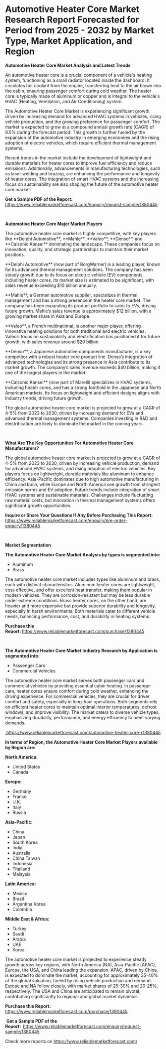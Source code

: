 <p><h1>Automotive Heater Core Market Research Report Forecasted for Period from 2025 -  2032 by Market Type, Market Application, and Region</h1></p><p><strong>Automotive Heater Core Market Analysis and Latest Trends</strong></p>
<p><p>An automotive heater core is a crucial component of a vehicle's heating system, functioning as a small radiator located inside the dashboard. It circulates hot coolant from the engine, transferring heat to the air blown into the cabin, ensuring passenger comfort during cold weather. The heater core is typically made of aluminum or copper and is integral to the vehicle's HVAC (Heating, Ventilation, and Air Conditioning) system.</p><p>The Automotive Heater Core Market is experiencing significant growth, driven by increasing demand for advanced HVAC systems in vehicles, rising vehicle production, and the growing preference for passenger comfort. The market is expected to grow at a compound annual growth rate (CAGR) of 9.5% during the forecast period. This growth is further fueled by the expansion of the automotive industry in emerging economies and the rising adoption of electric vehicles, which require efficient thermal management systems.</p><p>Recent trends in the market include the development of lightweight and durable materials for heater cores to improve fuel efficiency and reduce emissions. Additionally, advancements in manufacturing technologies, such as laser welding and brazing, are enhancing the performance and longevity of heater cores. The integration of smart HVAC systems and the increasing focus on sustainability are also shaping the future of the automotive heater core market.</p></p>
<p><strong>Get a Sample PDF of the Report:&nbsp;</strong> <a href="https://www.reliablemarketforecast.com/enquiry/request-sample/1380445?utm_campaign=1893&utm_medium=2&utm_source=Github&utm_content=ia&utm_term=23012025&utm_id=automotive-heater-core">https://www.reliablemarketforecast.com/enquiry/request-sample/1380445</a></p>
<p>&nbsp;</p>
<p><strong>Automotive Heater Core Major Market Players</strong></p>
<p><p>The automotive heater core market is highly competitive, with key players like **Delphi Automotive**, **Mahle**, **Valeo**, **Denso**, and **Calsonic Kansei** dominating the landscape. These companies focus on innovation, quality, and strategic partnerships to maintain their market positions.</p><p>**Delphi Automotive** (now part of BorgWarner) is a leading player, known for its advanced thermal management solutions. The company has seen steady growth due to its focus on electric vehicle (EV) components, including heater cores. Its market size is estimated to be significant, with sales revenue exceeding $10 billion annually.</p><p>**Mahle**, a German automotive supplier, specializes in thermal management and has a strong presence in the heater core market. The company has been expanding its product portfolio to cater to EVs, driving future growth. Mahle’s sales revenue is approximately $12 billion, with a growing market share in Asia and Europe.</p><p>**Valeo**, a French multinational, is another major player, offering innovative heating solutions for both traditional and electric vehicles. Valeo’s focus on sustainability and electrification has positioned it for future growth, with sales revenue around $20 billion.</p><p>**Denso**, a Japanese automotive components manufacturer, is a key competitor with a robust heater core product line. Denso’s integration of advanced technologies and its strong presence in Asia contribute to its market growth. The company’s sales revenue exceeds $40 billion, making it one of the largest players in the market.</p><p>**Calsonic Kansei** (now part of Marelli) specializes in HVAC systems, including heater cores, and has a strong foothold in the Japanese and North American markets. Its focus on lightweight and efficient designs aligns with industry trends, driving future growth.</p><p>The global automotive heater core market is projected to grow at a CAGR of 4-5% from 2023 to 2030, driven by increasing demand for EVs and advanced thermal management systems. Companies investing in R&D and electrification are likely to dominate the market in the coming years.</p></p>
<p>&nbsp;</p>
<p><strong>What Are The Key Opportunities For Automotive Heater Core Manufacturers?</strong></p>
<p><p>The global automotive heater core market is projected to grow at a CAGR of 4-5% from 2023 to 2030, driven by increasing vehicle production, demand for advanced HVAC systems, and rising adoption of electric vehicles. Key players focus on lightweight, durable materials like aluminum to enhance efficiency. Asia-Pacific dominates due to high automotive manufacturing in China and India, while Europe and North America see growth from stringent emission norms and EV adoption. Future trends include integration of smart HVAC systems and sustainable materials. Challenges include fluctuating raw material costs, but innovation in thermal management systems offers significant growth opportunities.</p></p>
<p><strong>Inquire or Share Your Questions If Any Before Purchasing This Report:</strong> <a href="https://www.reliablemarketforecast.com/enquiry/pre-order-enquiry/1380445?utm_campaign=1893&utm_medium=2&utm_source=Github&utm_content=ia&utm_term=23012025&utm_id=automotive-heater-core">https://www.reliablemarketforecast.com/enquiry/pre-order-enquiry/1380445</a></p>
<p>&nbsp;</p>
<p><strong>Market Segmentation</strong></p>
<p><strong>The Automotive Heater Core Market Analysis by types is segmented into:</strong></p>
<p><ul><li>Aluminum</li><li>Brass</li></ul></p>
<p><p>The automotive heater core market includes types like aluminum and brass, each with distinct characteristics. Aluminum heater cores are lightweight, cost-effective, and offer excellent heat transfer, making them popular in modern vehicles. They are corrosion-resistant but may be less durable under extreme conditions. Brass heater cores, on the other hand, are heavier and more expensive but provide superior durability and longevity, especially in harsh environments. Both materials cater to different vehicle needs, balancing performance, cost, and durability in heating systems.</p></p>
<p><strong>Purchase this Report:&nbsp;</strong><a href="https://www.reliablemarketforecast.com/purchase/1380445?utm_campaign=1893&utm_medium=2&utm_source=Github&utm_content=ia&utm_term=23012025&utm_id=automotive-heater-core">https://www.reliablemarketforecast.com/purchase/1380445</a></p>
<p>&nbsp;</p>
<p><strong>The Automotive Heater Core Market Industry Research by Application is segmented into:</strong></p>
<p><ul><li>Passenger Cars</li><li>Commercial Vehicles</li></ul></p>
<p><p>The automotive heater core market serves both passenger cars and commercial vehicles by providing essential cabin heating. In passenger cars, heater cores ensure comfort during cold weather, enhancing the driving experience. For commercial vehicles, they are crucial for driver comfort and safety, especially in long-haul operations. Both segments rely on efficient heater cores to maintain optimal interior temperatures, defrost windows, and improve visibility. The market caters to diverse vehicle types, emphasizing durability, performance, and energy efficiency to meet varying demands.</p></p>
<p><a href="https://www.reliablemarketforecast.com/automotive-heater-core-r1380445?utm_campaign=1893&utm_medium=2&utm_source=Github&utm_content=ia&utm_term=23012025&utm_id=automotive-heater-core">&nbsp;https://www.reliablemarketforecast.com/automotive-heater-core-r1380445</a></p>
<p><strong>In terms of Region, the Automotive Heater Core Market Players available by Region are:</strong></p>
<p>
    <p> <strong> North America: </strong>
        <ul>
            <li>United States</li>
            <li>Canada</li>
        </ul>
        </p> 
    <p> <strong> Europe: </strong>
        <ul>
            <li>Germany</li>
            <li>France</li>
            <li>U.K.</li>
            <li>Italy</li>
            <li>Russia</li>
        </ul>
        </p> 
    <p> <strong> Asia-Pacific: </strong>
        <ul>
            <li>China</li>
            <li>Japan</li>
            <li>South Korea</li>
            <li>India</li>
            <li>Australia</li>
            <li>China Taiwan</li>
            <li>Indonesia</li>
            <li>Thailand</li>
            <li>Malaysia</li>
        </ul>
        </p> 
    <p> <strong> Latin America: </strong>
        <ul>
            <li>Mexico</li>
            <li>Brazil</li>
            <li>Argentina Korea</li>
            <li>Colombia</li>
        </ul>
        </p> 
    <p> <strong> Middle East & Africa: </strong>
        <ul>
            <li>Turkey</li>
            <li>Saudi</li>
            <li>Arabia</li>
            <li>UAE</li>
            <li>Korea</li>
        </ul>
    </p>
    </p>
<p><p>The automotive heater core market is projected to experience steady growth across key regions, with North America (NA), Asia-Pacific (APAC), Europe, the USA, and China leading the expansion. APAC, driven by China, is expected to dominate the market, accounting for approximately 35-40% of the global valuation, fueled by rising vehicle production and demand. Europe and NA follow closely, with market shares of 25-30% and 20-25%, respectively. The USA and China are anticipated to remain pivotal, contributing significantly to regional and global market dynamics.</p></p>
<p><strong>Purchase this Report: </strong><a href="https://www.reliablemarketforecast.com/purchase/1380445?utm_campaign=1893&utm_medium=2&utm_source=Github&utm_content=ia&utm_term=23012025&utm_id=automotive-heater-core">https://www.reliablemarketforecast.com/purchase/1380445</a></p>
<p>&nbsp;<strong>Get a Sample PDF of the Report:&nbsp;&nbsp;</strong><a href="https://www.reliablemarketforecast.com/enquiry/request-sample/1380445?utm_campaign=1893&utm_medium=2&utm_source=Github&utm_content=ia&utm_term=23012025&utm_id=automotive-heater-core">https://www.reliablemarketforecast.com/enquiry/request-sample/1380445</a></p>
<p><strong></strong></p>
<p>Check more reports on <a href="https://www.reliablemarketforecast.com/?utm_campaign=1893&utm_medium=2&utm_source=Github&utm_content=ia&utm_term=23012025&utm_id=automotive-heater-core">https://www.reliablemarketforecast.com/</a></p>
